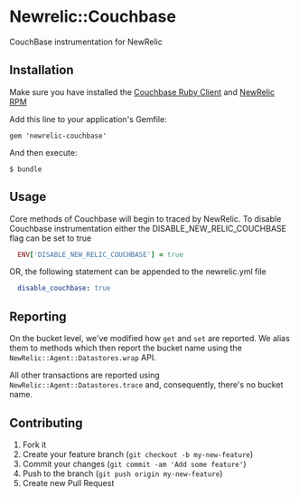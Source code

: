 # Newrelic::Couchbase

CouchBase instrumentation for NewRelic

## Installation

Make sure you have installed the [Couchbase Ruby
Client](https://github.com/couchbase/couchbase-ruby-client) and [NewRelic
RPM](https://github.com/newrelic/rpm)

Add this line to your application's Gemfile:

    gem 'newrelic-couchbase'

And then execute:

    $ bundle

## Usage

Core methods of Couchbase will begin to traced by NewRelic. To disable
Couchbase instrumentation either the DISABLE_NEW_RELIC_COUCHBASE flag
can be set to true
```ruby
  ENV['DISABLE_NEW_RELIC_COUCHBASE'] = true
```
OR, the following statement can be appended to the newrelic.yml file
```yaml
  disable_couchbase: true
```

## Reporting

On the bucket level, we've modified how `get` and `set` are reported.
We alias them to methods which then report the bucket name using  the
`NewRelic::Agent::Datastores.wrap` API.

All other transactions are reported using `NewRelic::Agent::Datastores.trace`
and, consequently, there's no bucket name.


## Contributing

1. Fork it
2. Create your feature branch (`git checkout -b my-new-feature`)
3. Commit your changes (`git commit -am 'Add some feature'`)
4. Push to the branch (`git push origin my-new-feature`)
5. Create new Pull Request
